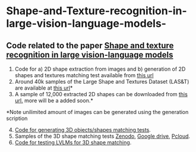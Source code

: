 # Shape-and-Texture-recognition-in-large-vision-language-models-
## Code related to the paper [Shape and texture recognition in large vision-language models](https://arxiv.org/pdf/2503.23062)
1) Code for a) 2D shape extraction from images and b) generation of 2D shapes and textures matching test available from [this url](https://github.com/sagieppel/Automatic-Extraction-Of-Shapes-From-Images-Shape-dataset-generation-)
4) Around 40k samples of the Large Shape and Textures Dataset (LAS&T) are available at [this url](https://icedrive.net/s/CPvz3jZ6hV4WGhQ4v4TA5B3785T5)*
2) A sample of 12,000 extracted 2D shapes can be downloaded from [this url.](https://drive.google.com/file/d/1Mb6aYvcwqRGdydCY7AFdvs1zwR8JpOwQ/view?usp=drive_link) more will be a added soon.*

*Note unilimited amount of images can be generated using the generation scription
  
4) [Code for generating 3D objects/shapes matching tests](https://github.com/sagieppel/Can-vision-language-models-understand-and-match-3D-shapes/).
5) Samples of the 3D shape matching tests [Zenodo](https://zenodo.org/records/14681299), [Google drive](https://drive.google.com/drive/folders/1pxSnX-qpBfcQ47BbPQmy8pbURk0vXMzu?usp=drive_link), [Pcloud](https://e.pcloud.link/publink/show?code=kZz7FKZ8xfKSIHppBShSuU65cxBvQkorVXV).
6) [Code for testing LVLMs for 3D shape matching](https://github.com/sagieppel/Can-vision-language-models-understand-and-match-3D-shapes/).
